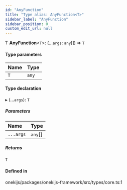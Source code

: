 ```yaml
---
id: "AnyFunction"
title: "Type alias: AnyFunction<T>"
sidebar_label: "AnyFunction"
sidebar_position: 0
custom_edit_url: null
---
```


Ƭ **AnyFunction**<`T`\>: (...`args`: `any`[]) => `T`

#### Type parameters

| Name | Type |
| :------ | :------ |
| `T` | `any` |

#### Type declaration

▸ (...`args`): `T`

##### Parameters

| Name | Type |
| :------ | :------ |
| `...args` | `any`[] |

##### Returns

`T`

#### Defined in

onekijs/packages/onekijs-framework/src/types/core.ts:1
